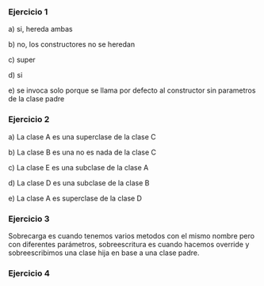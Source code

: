 ### Ejercicio 1
a) si, hereda ambas

b) no, los constructores no se heredan

c) super

d) si

e) se invoca solo porque se llama por defecto al constructor sin parametros de la clase padre

### Ejercicio 2
a) La clase A es una superclase de la clase C

b) La clase B es una no es nada de la clase C

c) La clase E es una subclase de la clase A

d) La clase D es una subclase de la clase B

e) La clase A es superclase de la clase D

### Ejercicio 3
Sobrecarga es cuando tenemos varios metodos con el mismo nombre pero con diferentes parámetros, sobreescritura es cuando hacemos override y sobreescribimos una clase hija en base a una clase padre.

### Ejercicio 4
